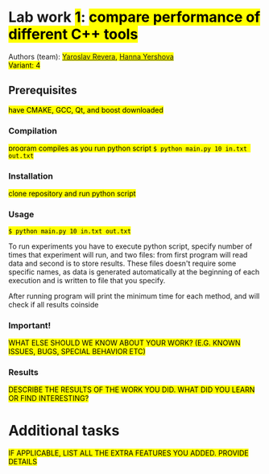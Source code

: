 # Lab work <mark>1</mark>: <mark>compare performance of different C++ tools</mark>
Authors (team): <mark>[Yaroslav Revera](https://github.com/archy-co), [Hanna Yershova](https://github.com/hannusia)<br>
Variant: <mark>4</mark>
## Prerequisites

<mark>have CMAKE, GCC, Qt, and boost downloaded</mark>

### Compilation

<mark>program compiles as you run python script
  ```$ python main.py 10 in.txt out.txt```</mark>

### Installation

<mark>clone repository and run python script</mark>

### Usage

<mark>```$ python main.py 10 in.txt out.txt```
  
To run experiments you have to execute python script, specify number of times that experiment will run, and two files: from first program will read data and second is to store results. These files doesn't require some specific names, as data is generated automatically at the beginning of each execution and is written to file that you specify.
  
After running program will print the minimum time for each method, and will check if all results coinside</mark>

### Important!

<mark>WHAT ELSE SHOULD WE KNOW ABOUT YOUR WORK? (E.G. KNOWN ISSUES, BUGS, SPECIAL BEHAVIOR ETC)</mark>

### Results

<mark>DESCRIBE THE RESULTS OF THE WORK YOU DID. WHAT DID YOU LEARN OR FIND INTERESTING?</mark>

# Additional tasks
<mark>IF APPLICABLE, LIST ALL THE EXTRA FEATURES YOU ADDED. PROVIDE DETAILS<mark>
